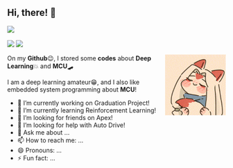 ## Hi, there! 👏 

![](https://visitor-badge.glitch.me/badge?page_id=callmewenhao)

<div align=left>
    <img src="https://github-readme-stats.vercel.app/api?username=callmewenhao&show_icons=true&theme=default_repocard" height=150> 
    <img src="https://github-readme-stats.vercel.app/api/top-langs/?username=callmewenhao&hide=javascript,html,Assembly,CSS&layout=compact" height=150>
</div>

<p align="right"><img align='right' src="images/cute1.gif" height=140></p>

On my **Github**😉, I stored some **codes** about **Deep Learning**💥 and **MCU**🛹

I am a deep learning amateur😁, and I also like embedded system programming about **MCU**!

- 🔭 I’m currently working on Graduation Project!
- 🌱 I’m currently learning Reinforcement Learning!
- 👯 I’m looking for friends on Apex!
- 🤔 I’m looking for help with Auto Drive!
- 💬 Ask me about …
- 📫 How to reach me: …
- 😄 Pronouns: …
- ⚡ Fun fact: …

